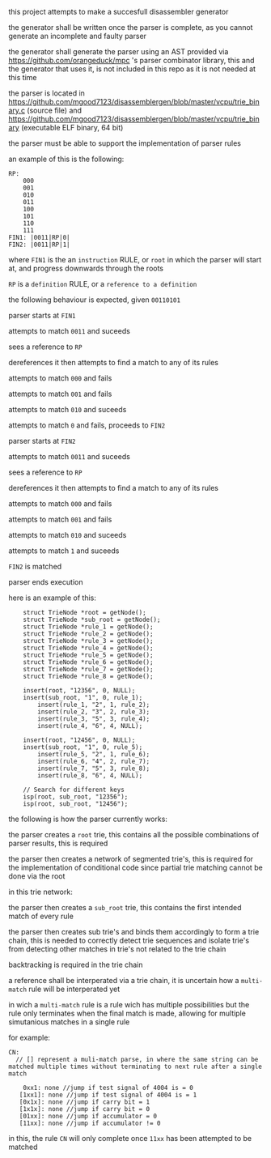this project attempts to make a succesfull disassembler generator

the generator shall be written once the parser is complete, as you cannot generate an incomplete and faulty parser

the generator shall generate the parser using an AST provided via https://github.com/orangeduck/mpc 's parser combinator library, this and the generator that uses it, is not included in this repo as it is not needed at this time

the parser is located in https://github.com/mgood7123/disassemblergen/blob/master/vcpu/trie_binary.c (source file) and https://github.com/mgood7123/disassemblergen/blob/master/vcpu/trie_binary (executable ELF binary, 64 bit)

the parser must be able to support the implementation of parser rules

an example of this is the following:

```
RP:
    000
    001
    010
    011
    100
    101
    110
    111
FIN1: |0011|RP|0|
FIN2: |0011|RP|1|
```

where `FIN1` is the an `instruction` RULE, or `root` in which the parser will start at, and progress downwards through the roots

`RP` is a `definition` RULE, or a `reference to a definition`

the following behaviour is expected, given `00110101`


parser starts at `FIN1`

attempts to match `0011` and suceeds

sees a reference to `RP`

dereferences it then attempts to find a match to any of its rules

attempts to match `000` and fails

attempts to match `001` and fails

attempts to match `010` and suceeds

attempts to match `0` and fails, proceeds to `FIN2`

parser starts at `FIN2`

attempts to match `0011` and suceeds

sees a reference to `RP`

dereferences it then attempts to find a match to any of its rules

attempts to match `000` and fails

attempts to match `001` and fails

attempts to match `010` and suceeds

attempts to match `1` and suceeds

`FIN2` is matched

parser ends execution



here is an example of this:

```
	struct TrieNode *root = getNode(); 
	struct TrieNode *sub_root = getNode(); 
	struct TrieNode *rule_1 = getNode();
	struct TrieNode *rule_2 = getNode(); 
	struct TrieNode *rule_3 = getNode(); 
	struct TrieNode *rule_4 = getNode(); 
	struct TrieNode *rule_5 = getNode(); 
	struct TrieNode *rule_6 = getNode(); 
	struct TrieNode *rule_7 = getNode(); 
	struct TrieNode *rule_8 = getNode(); 

	insert(root, "12356", 0, NULL);
	insert(sub_root, "1", 0, rule_1);
		insert(rule_1, "2", 1, rule_2);
		insert(rule_2, "3", 2, rule_3);
		insert(rule_3, "5", 3, rule_4);
		insert(rule_4, "6", 4, NULL);
	
	insert(root, "12456", 0, NULL);
	insert(sub_root, "1", 0, rule_5);
		insert(rule_5, "2", 1, rule_6);
		insert(rule_6, "4", 2, rule_7);
		insert(rule_7, "5", 3, rule_8);
		insert(rule_8, "6", 4, NULL);
		
	// Search for different keys
	isp(root, sub_root, "12356");
	isp(root, sub_root, "12456");
```

the following is how the parser currently works:

the parser creates a `root` trie, this contains all the possible combinations of parser results, this is required

the parser then creates a network of segmented trie's, this is required for the implementation of conditional code since partial trie matching cannot be done via the root


in this trie network:

the parser then creates a `sub_root` trie, this contains the first intended match of every rule

the parser then creates sub trie's and binds them accordingly to form a trie chain, this is needed to correctly detect trie sequences and isolate trie's from detecting other matches in trie's not related to the trie chain

backtracking is required in the trie chain

a reference shall be interperated via a trie chain, it is uncertain how a `multi-match` rule will be interperated yet

in wich a `multi-match` rule is a rule wich has multiple possibilities but the rule only terminates when the final match is made, allowing for multiple simutanious matches in a single rule

for example:

```
CN:
  // [] represent a muli-match parse, in where the same string can be matched multiple times without terminating to next rule after a single match
    
    0xx1: none //jump if test signal of 4004 is = 0
   [1xx1]: none //jump if test signal of 4004 is = 1
   [0x1x]: none //jump if carry bit = 1
   [1x1x]: none //jump if carry bit = 0
   [01xx]: none //jump if accumulator = 0
   [11xx]: none //jump if accumulator != 0

```

in this, the rule `CN` will only complete once `11xx` has been attempted to be matched
